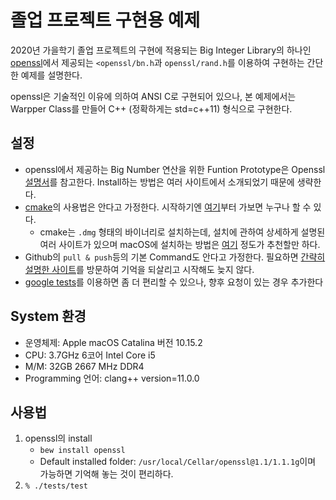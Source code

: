 # 졸업 프로젝트 구현용 예제

2020년 가을학기 졸업 프로젝트의 구현에 적용되는 Big Integer Library의 하나인 [openssl](https://www.openssl.org)에서 제공되는 `<openssl/bn.h`과 `openssl/rand.h`를 이용하여 구현하는 간단한 예제를 설명한다.

openssl은 기술적인 이유에 의하여 ANSI C로 구현되어 있으나, 본 예제에서는 Warpper Class를 만들어 C++ (정확하게는 std=c++11) 형식으로 구현한다.

## 설정
* openssl에서 제공하는 Big Number 연산을 위한 Funtion Prototype은 Openssl [설명서](https://www.openssl.org/docs/man1.0.2/man3/bn.html)를 참고한다. Install하는 방법은 여러 사이트에서 소개되었기 때문에 생략한다.
* [cmake](https://cmake.org)의 사용법은 안다고 가정한다. 시작하기엔 [여기](https://eunmink.tistory.com/6)부터 가보면 누구나 할 수 있다.
    - cmake는 `.dmg` 형태의 바이너리로 설치하는데, 설치에 관하여 상세하게 설명된 여러 사이트가 있으며 macOS에 설치하는 방법은 [여기](https://tudat.tudelft.nl/installation/setupDevMacOs.html) 정도가 추천할만 하다.
* Github의 `pull & push`등의 기본 Command도 안다고 가정한다. 필요하면 [간략히 설명한 사이트](https://medium.com/@pks2974/자주-사용하는-기초-git-명령어-정리하기-533b3689db81)를 방문하여 기억을 되살리고 시작해도 늦지 않다.
* [google tests](https://github.com/google/googletest)를 이용하면 좀 더 편리할 수 있으나, 향후 요청이 있는 경우 추가한다

## System 환경
- 운영체제: Apple  macOS Catalina 버전 10.15.2
- CPU: 3.7GHz 6코어 Intel Core i5
- M/M: 32GB 2667 MHz DDR4
- Programming 언어: clang++ version=11.0.0

## 사용법
1. openssl의 install
    - `bew install openssl`
    - Default installed folder: `/usr/local/Cellar/openssl@1.1/1.1.1g`이며 가능하면 기억해 놓는 것이 편리하다.
2. `% ./tests/test`

<!---
<span style="font-family: Courier;">brew install openssl</span>
-->
